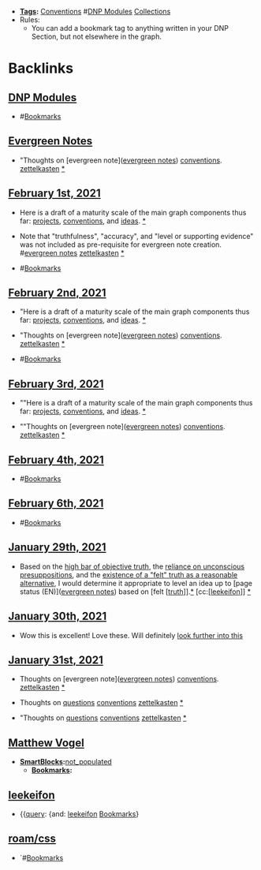 - **[Tags](<Tags.md>):** [Conventions](<Conventions.md>) #[DNP Modules](<DNP Modules.md>) [Collections](<Collections.md>)
- Rules:
    - You can add a bookmark tag to anything written in your DNP Section, but not elsewhere in the graph.

# Backlinks
## [DNP Modules](<DNP Modules.md>)
- #[Bookmarks](<Bookmarks.md>)

## [Evergreen Notes](<Evergreen Notes.md>)
- "Thoughts on [evergreen note]([evergreen notes](<evergreen notes.md>)) [conventions]([Conventions](<Conventions.md>)). [zettelkasten](<zettelkasten.md>) [*]([Bookmarks](<Bookmarks.md>))

## [February 1st, 2021](<February 1st, 2021.md>)
- Here is a draft of a maturity scale of the main graph components thus far: [projects](<projects.md>), [conventions](<conventions.md>), and [ideas](<ideas.md>). [*]([Bookmarks](<Bookmarks.md>))

- Note that "truthfulness", "accuracy", and "level or supporting evidence" was not included as pre-requisite for evergreen note creation. #[evergreen notes](<evergreen notes.md>) [zettelkasten](<zettelkasten.md>) [*]([Bookmarks](<Bookmarks.md>))

- #[Bookmarks](<Bookmarks.md>)

## [February 2nd, 2021](<February 2nd, 2021.md>)
- "Here is a draft of a maturity scale of the main graph components thus far: [projects](<projects.md>), [conventions](<conventions.md>), and [ideas](<ideas.md>). [*]([Bookmarks](<Bookmarks.md>))

- "Thoughts on [evergreen note]([evergreen notes](<evergreen notes.md>)) [conventions]([Conventions](<Conventions.md>)). [zettelkasten](<zettelkasten.md>) [*]([Bookmarks](<Bookmarks.md>))

- #[Bookmarks](<Bookmarks.md>)

## [February 3rd, 2021](<February 3rd, 2021.md>)
- ""Here is a draft of a maturity scale of the main graph components thus far: [projects](<projects.md>), [conventions](<conventions.md>), and [ideas](<ideas.md>). [*]([Bookmarks](<Bookmarks.md>))

- ""Thoughts on [evergreen note]([evergreen notes](<evergreen notes.md>)) [conventions]([Conventions](<Conventions.md>)). [zettelkasten](<zettelkasten.md>) [*]([Bookmarks](<Bookmarks.md>))

## [February 4th, 2021](<February 4th, 2021.md>)
- #[Bookmarks](<Bookmarks.md>)

## [February 6th, 2021](<February 6th, 2021.md>)
- #[Bookmarks](<Bookmarks.md>)

## [January 29th, 2021](<January 29th, 2021.md>)
- Based on the [high bar of objective truth](((Bv1dMQIvH))), the [reliance on unconscious presuppositions](((ZTimVeKp6))), and the [existence of a "felt" truth as a reasonable alternative](((BrnMMHZ5O))), I would determine it appropriate to level an idea up to [page status (EN)]([evergreen notes](<evergreen notes.md>)) based on [felt [[truth](<felt [[truth.md>)]].[*](((ZZWmGCw0B))) [cc:[[leekeifon](<cc:[[leekeifon.md>)]] [*]([Bookmarks](<Bookmarks.md>))

## [January 30th, 2021](<January 30th, 2021.md>)
- Wow this is excellent! Love these. Will definitely [look further into this]([Bookmarks](<Bookmarks.md>))

## [January 31st, 2021](<January 31st, 2021.md>)
- Thoughts on [evergreen note]([evergreen notes](<evergreen notes.md>)) [conventions]([Conventions](<Conventions.md>)). [zettelkasten](<zettelkasten.md>) [*]([Bookmarks](<Bookmarks.md>))

- Thoughts on [questions](<questions.md>) [conventions]([Conventions](<Conventions.md>)) [zettelkasten](<zettelkasten.md>) [*]([Bookmarks](<Bookmarks.md>))

- "Thoughts on [questions](<questions.md>) [conventions]([Conventions](<Conventions.md>)) [zettelkasten](<zettelkasten.md>) [*]([Bookmarks](<Bookmarks.md>))

## [Matthew Vogel](<Matthew Vogel.md>)
- **[SmartBlocks](<SmartBlocks.md>):**[not_populated](<not_populated.md>)
    - **[Bookmarks](<Bookmarks.md>):**

## [leekeifon](<leekeifon.md>)
- {{[query](<query.md>): {and: [leekeifon](<leekeifon.md>) [Bookmarks](<Bookmarks.md>)}

## [roam/css](<roam/css.md>)
- `#[Bookmarks](<Bookmarks.md>)

